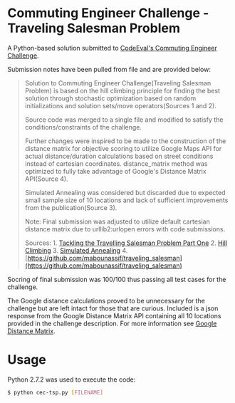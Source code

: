 # Commuting Engineer Challenge - Traveling Salesman Problem

A Python-based solution submitted to [CodeEval's Commuting Engineer Challenge](https://www.codeeval.com/open_challenges/90/).

Submission notes have been pulled from file and are provided below:

>Solution to Commuting Engineer Challenge(Traveling Salesman Problem) is based on the hill climbing principle for finding the best solution through stochastic optimization based on random initializations and solution sets/move operators(Sources 1 and 2).
>
>Source code was merged to a single file and modified to satisfy the conditions/constraints of the challenge.
>
>Further changes were inspired to be made to the construction of the distance matrix for objective scoring to utilize Google Maps API for actual distance/duration calculations based on street conditions instead of cartesian coordinates. distance_matrix method was optimized to fully take advantage of Google's Distance Matrix API(Source 4).
>
>Simulated Annealing was considered but discarded due to expected small sample size of 10 locations and lack of sufficient improvements from the publication(Source 3).
>
> Note: Final submission was adjusted to utilize default cartesian distance matrix due to urllib2:urlopen errors with code submissions.
>
> Sources:  1. [Tackling the Travelling Salesman Problem Part One](http://www.psychicorigami.com/2007/04/17/tackling-the-travelling-salesman-problem-part-one/)
>		 	2. [Hill Climbing](http://www.psychicorigami.com/2007/05/12/tackling-the-travelling-salesman-problem-hill-climbing/)
>		 	3. [Simulated Annealing](http://www.psychicorigami.com/2007/06/28/tackling-the-travelling-salesman-problem-simmulated-annealing/)
>		 	4. [https://github.com/mabounassif/traveling_salesman](https://github.com/mabounassif/traveling_salesman)

Socring of final submission was 100/100 thus passing all test cases for the challenge.

The Google distance calculations proved to be unnecessary for the challenge but are left intact for those that are curious. Included is a json response from the Google Distance Matrix API containing all 10 locations provided in the challenge description. For more information see [Google Distance Matrix](https://developers.google.com/maps/documentation/distancematrix/).

# Usage

Python 2.7.2 was used to execute the code:

```bash
$ python cec-tsp.py [FILENAME]
```
